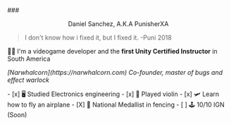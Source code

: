 ###<p align="center">Daniel Sanchez, A.K.A PunisherXA</p>
> I don't know how i fixed it, but I fixed it.
> -Puni 2018


:man_technologist: I'm a videogame developer and the **first Unity Certified Instructor** in South America
<p><em>[Narwhalcorn](https://narwhalcorn.com) Co-founder, master of bugs and effect warlock</em></p>
- [x] 🖥 Studied Electronics engineering
- [x] 🎻 Played violin
- [x] 🛩 Learn how to fly an airplane
- [X] 🤺 National Medallist in fencing
- [ ] 🕹 10/10 IGN (Soon)



<!--
**danielsanchez93/danielsanchez93** is a ✨ _special_ ✨ guy.

Here are some ideas to get you started:

- 🔭 I’m currently working on ...
- 🌱 I’m currently learning ...
- 👯 I’m looking to collaborate on ...
- 🤔 I’m looking for help with ...
- 💬 Ask me about ...
- 📫 How to reach me: ...
- ⚡ Fun fact: ...
-->
